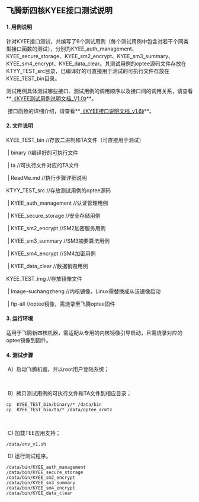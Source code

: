 ## 飞腾新四核KYEE接口测试说明

#### 1. 用例说明

​			针对KYEE接口测试，共编写了6个测试用例（每个测试用例中包含对若干个同类型接口函数的测试），分别为KYEE_auth_management、KYEE_secure_storage、KYEE_sm2_encrypt、KYEE_sm3_summary、KYEE_sm4_encrypt、KYEE_data_clear。其测试用例的optee源码文件存放在KTYY_TEST_src目录，已编译好的可直接用于测试的可执行文件存放在KYEE_TEST_bin目录。

​			测试用例具体测试哪些接口、测试用例的调用顺序以及接口间的调用关系，请查看**<u>《KYEE测试用例说明文档_V1.0》</u>**。

​			接口函数的详细介绍，请查看**<u>《KYEE接口说明文档_v1.6》</u>**。



#### 2.  文件说明

KYEE_TEST_bin						//存放二进制和TA文件（可直接用于测试）

​			| binary						//编译好的可执行文件

​			| ta								//可执行文件对应的TA文件

​			| ReadMe.md				//执行步骤详细说明



KTYY_TEST_src										//存放测试用例的optee源码 

​			| KYEE_auth_management			//认证管理用例

​			| KYEE_secure_storage		   	//安全存储用例

​			| KYEE_sm2_encrypt						//SM2加密服务用例

​			| KYEE_sm3_summary		   	//SM3摘要算法用例

​			| KYEE_sm4_encrypt						//SM4加密用例

​			| KYEE_data_clear						//数据销毁用例



KYEE_TEST_img									//存放镜像文件	

​			| Image-suchangzheng		  	//内核镜像，Linux需替换成从该镜像启动

​			| fip-all										//optee镜像，需烧录至飞腾optee固件



#### 3. 运行环境

​			适用于飞腾新四核机器，需适配从专用的内核镜像引导启动，且需烧录对应的optee镜像到固件。



#### 4. 测试步骤

​	A）启动飞腾机器，并以root用户登陆系统；

​	

​	B）拷贝测试用例的可执行文件和TA文件到相应目录；

```shell
cp  KYEE_TEST_bin/binary/* /data/bin
cp 	KYEE_TEST_bin/ta/* /data/optee_armtz
```

​	

​	C)  加载TEE应用支持；

```shell
/data/env_v1.sh	
```



​	D)  运行测试程序。

```shel
/data/bin/KYEE_auth_management
/data/bin/KYEE_secure_storage
/data/bin/KYEE_sm2_encrypt
/data/bin/KYEE_sm3_summary
/data/bin/KYEE_sm4_encrypt
/data/bin/KYEE_data_clear
```



